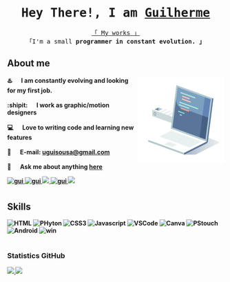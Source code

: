 <!--by alsiam
- uguisousa -->
<h1 align="center">
        <samp> Hey There!, I am
                <b><a target="_blank" href="#">Guilherme</a> </b>
        </samp>
</h1>
<p align="center"> 
  <samp>
    <a href="https://github.com/uguisousa?tab=repositories">「 My works 」</a>
    <br>
    「I'm a small <b>programmer<b> in constant evolution. 」
  </samp>
      <br>
</p>
      
## About me
 
 <img align="right" width="200" height="200" src="10_coding_dribbble.gif" alt="10_coding_dribbble.gif" />

  
 ♨️ &emsp; I am constantly evolving and looking for my first job. <br/><br/>
 :shipit:  &emsp; I work as graphic/motion designers <br/><br/>
 💻 &emsp; Love to writing code and learning new features<br/><br/>
 📧 &emsp; E-mail: uguisousa@gmail.com<br/><br/>
 💬 &emsp; Ask me about anything [here](https://github.com/uguisousa/uguisousa/issues)

</p>
<p>

<p align="left">
 <a href="https://guisite.netlify.app/" target="blank">
  <img src="https://img.shields.io/badge/Website-DC143C?style=for-the-badge&logo=medium&logoColor=white" alt="gui" />
 </a>
 <a href="https://linkedin.com/in/uguisousa" target="_blank">
  <img src="https://img.shields.io/badge/LinkedIn-0077B5?style=for-the-badge&logo=linkedin&logoColor=white" alt="gui"/>
 </a>
 
 </a> 
 <a href="https://twitter.com/uguisousa_" target="_blank">
  <img src="https://img.shields.io/badge/Twitter-1DA1F2?style=for-the-badge&logo=twitter&logoColor=white" />
 </a>
 <a href="https://instagram.com/uguisousa" target="_blank">
  <img src="https://img.shields.io/badge/Instagram-fe4164?style=for-the-badge&logo=instagram&logoColor=white" alt="gui" />
 </a> 
   <a href="https://discord.gg/invite/pgui" target="_blank"><img src="https://img.shields.io/badge/Discord-7289DA?style=for-the-badge&logo=discord&logoColor=white" target="_blank"></a> 
  

</p>


  # <h2>Skills</h2>
![HTML](https://img.shields.io/badge/HTML5-E34F26?style=for-the-badge&logo=html5&logoColor=white)
![PHyton](https://img.shields.io/badge/Python-3776AB?style=for-the-badge&logo=python&logoColor=white)
![CSS3](https://img.shields.io/badge/CSS3-1572B6?style=for-the-badge&logo=css3&logoColor=white)
![Javascript](https://img.shields.io/badge/Javascript-F0DB4F?style=for-the-badge&labelColor=black&logo=javascript&logoColor=F0DB4F)
![VSCode](https://img.shields.io/badge/Visual_Studio-0078d7?style=for-the-badge&logo=visual%20studio&logoColor=white) 
![Canva](https://img.shields.io/badge/Canva-%2300C4CC.svg?&style=for-the-badge&logo=Canva&logoColor=white)
![PStouch](https://img.shields.io/badge/Adobe%20Photoshop-31A8FF?style=for-the-badge&logo=Adobe%20Photoshop&logoColor=black)
![Android](https://img.shields.io/badge/Android-3DDC84?style=for-the-badge&logo=android&logoColor=white)
![win](https://img.shields.io/badge/Windows-0078D6?style=for-the-badge&logo=windows&logoColor=white)

#




#

<h3> Statistics <b>GitHub</b> </h3> 

<p aling="center">
<a href="https://github.com/uguisousa">
<img loading="lazy" height="180em" src="https://github-readme-stats.vercel.app/api/top-langs/?username=uguisousa&layout=compact&langs_count=7&theme=dracula"/>
<img loading="lazy" height="180em" src="https://github-readme-stats.vercel.app/api?username=uguisousa&show_icons=true&theme=dracula&include_all_commits=true&count_private=true"/>
</p>
